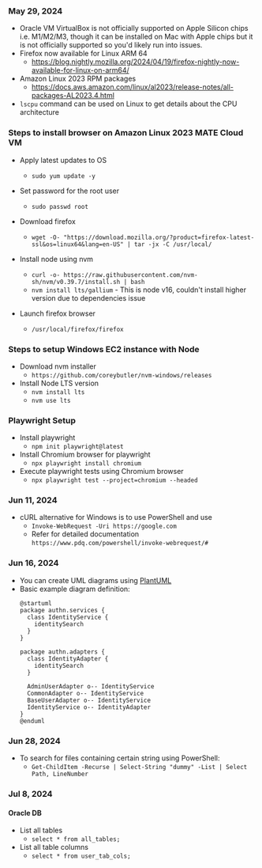 ### May 29, 2024
* Oracle VM VirtualBox is not officially supported on Apple Silicon chips i.e. M1/M2/M3, though it can be installed on Mac with Apple chips but it is not officially supported so you'd likely run into issues.
* Firefox now available for Linux ARM 64
  * https://blog.nightly.mozilla.org/2024/04/19/firefox-nightly-now-available-for-linux-on-arm64/
* Amazon Linux 2023 RPM packages
  * https://docs.aws.amazon.com/linux/al2023/release-notes/all-packages-AL2023.4.html
* `lscpu` command can be used on Linux to get details about the CPU architecture


### Steps to install browser on Amazon Linux 2023 MATE Cloud VM
* Apply latest updates to OS
  * `sudo yum update -y`

* Set password for the root user
  * `sudo passwd root`

* Download firefox
  * `wget -O- "https://download.mozilla.org/?product=firefox-latest-ssl&os=linux64&lang=en-US" | tar -jx -C /usr/local/`

* Install node using nvm
  * `curl -o- https://raw.githubusercontent.com/nvm-sh/nvm/v0.39.7/install.sh | bash`
  * `nvm install lts/gallium` - This is node v16, couldn't install higher version due to dependencies issue

* Launch firefox browser
  * `/usr/local/firefox/firefox`

### Steps to setup Windows EC2 instance with Node
* Download nvm installer
  * `https://github.com/coreybutler/nvm-windows/releases`
* Install Node LTS version
  * `nvm install lts`
  * `nvm use lts`

### Playwright Setup
* Install playwright
  * `npm init playwright@latest`
* Install Chromium browser for playwright
  * `npx playwright install chromium`
* Execute playwright tests using Chromium browser
  * `npx playwright test --project=chromium --headed`


### Jun 11, 2024
* cURL alternative for Windows is to use PowerShell and use
  * `Invoke-WebRequest -Uri https://google.com`
  * Refer for detailed documentation `https://www.pdq.com/powershell/invoke-webrequest/#`

### Jun 16, 2024
* You can create UML diagrams using [PlantUML](http://www.plantuml.com/plantuml)
* Basic example diagram definition:
  ```
  @startuml
  package authn.services {
    class IdentityService {
      identitySearch
    }
  }

  package authn.adapters {
    class IdentityAdapter {
      identitySearch
    }

    AdminUserAdapter o-- IdentityService
    CommonAdapter o-- IdentityService
    BaseUserAdapter o-- IdentityService
    IdentityService o-- IdentityAdapter
  }
  @enduml
  ```

### Jun 28, 2024
* To search for files containing certain string using PowerShell:
  * `Get-ChildItem -Recurse | Select-String "dummy" -List | Select Path, LineNumber`

### Jul 8, 2024
#### Oracle DB
* List all tables
  * `select * from all_tables;`
* List all table columns
  * `select * from user_tab_cols;`
